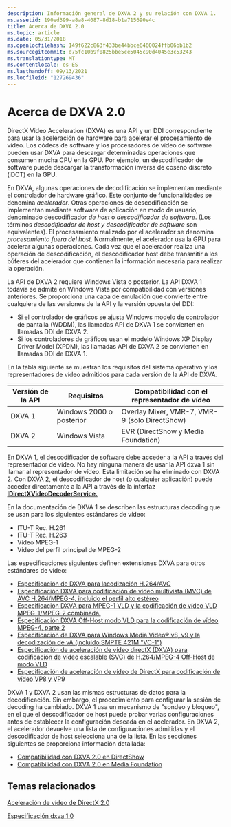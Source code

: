 ```yaml
---
description: Información general de DXVA 2 y su relación con DXVA 1.
ms.assetid: 190ed399-a8a8-4087-8d18-b1a715690e4c
title: Acerca de DXVA 2.0
ms.topic: article
ms.date: 05/31/2018
ms.openlocfilehash: 149f622c863f433be44bbce6460024ffb06bb1b2
ms.sourcegitcommit: d75fc10b9f0825bbe5ce5045c90d4045e3c53243
ms.translationtype: MT
ms.contentlocale: es-ES
ms.lasthandoff: 09/13/2021
ms.locfileid: "127269436"
---
```

# <a name="about-dxva-20"></a>Acerca de DXVA 2.0

DirectX Video Acceleration (DXVA) es una API y un DDI correspondiente para usar la aceleración de hardware para acelerar el procesamiento de vídeo. Los códecs de software y los procesadores de vídeo de software pueden usar DXVA para descargar determinadas operaciones que consumen mucha CPU en la GPU. Por ejemplo, un descodificador de software puede descargar la transformación inversa de coseno discreto (iDCT) en la GPU.

En DXVA, algunas operaciones de decodificación se implementan mediante el controlador de hardware gráfico. Este conjunto de funcionalidades se denomina *acelerador*. Otras operaciones de descodificación se implementan mediante software de aplicación en modo de usuario, denominado descodificador *de host* o *descodificador de software*. (Los términos *descodificador de* *host y descodificador de software* son equivalentes). El procesamiento realizado por el acelerador se denomina *procesamiento fuera del host.* Normalmente, el acelerador usa la GPU para acelerar algunas operaciones. Cada vez que el acelerador realiza una operación de descodificación, el descodificador host debe transmitir a los búferes del acelerador que contienen la información necesaria para realizar la operación.

La API de DXVA 2 requiere Windows Vista o posterior. La API DXVA 1 todavía se admite en Windows Vista por compatibilidad con versiones anteriores. Se proporciona una capa de emulación que convierte entre cualquiera de las versiones de la API y la versión opuesta del DDI:

-   Si el controlador de gráficos se ajusta Windows modelo de controlador de pantalla (WDDM), las llamadas API de DXVA 1 se convierten en llamadas DDI de DXVA 2.
-   Si los controladores de gráficos usan el modelo Windows XP Display Driver Model (XPDM), las llamadas API de DXVA 2 se convierten en llamadas DDI de DXVA 1.

En la tabla siguiente se muestran los requisitos del sistema operativo y los representadores de vídeo admitidos para cada versión de la API de DXVA.



| Versión de la API | Requisitos          | Compatibilidad con el representador de vídeo                        |
|-------------|-----------------------|-----------------------------------------------|
| DXVA 1      | Windows 2000 o posterior | Overlay Mixer, VMR-7, VMR-9 (solo DirectShow) |
| DXVA 2      | Windows Vista         | EVR (DirectShow y Media Foundation)         |



 

En DXVA 1, el descodificador de software debe acceder a la API a través del representador de vídeo. No hay ninguna manera de usar la API dxva 1 sin llamar al representador de vídeo. Esta limitación se ha eliminado con DXVA 2. Con DXVA 2, el descodificador de host (o cualquier aplicación) puede acceder directamente a la API a través de la interfaz [**IDirectXVideoDecoderService.**](/windows/win32/api/dxva2api/nn-dxva2api-idirectxvideodecoderservice)

En la documentación de DXVA 1 se describen las estructuras decoding que se usan para los siguientes estándares de vídeo:

-   ITU-T Rec. H.261
-   ITU-T Rec. H.263
-   Vídeo MPEG-1
-   Vídeo del perfil principal de MPEG-2

Las especificaciones siguientes definen extensiones DXVA para otros estándares de vídeo:

-   [Especificación de DXVA para lacodización H.264/AVC](https://www.microsoft.com/downloads/details.aspx?FamilyID=3d1c290b-310b-4ea2-bf76-714063a6d7a6&displaylang=en)
-   [Especificación DXVA para codificación de vídeo multivista (MVC) de AVC H.264/MPEG-4, incluido el perfil alto estéreo](https://www.microsoft.com/download/details.aspx?id=25200)
-   [Especificación DXVA para MPEG-1 VLD y la codificación de vídeo VLD MPEG-1/MPEG-2 combinada.](https://www.microsoft.com/download/details.aspx?id=9374)
-   [Especificación DXVA Off-Host modo VLD para la codificación de vídeo MPEG-4, parte 2](https://www.microsoft.com/download/details.aspx?id=21100)
-   [Especificación de DXVA para Windows Media Video® v8, v9 y la decodización de vA (incluido SMPTE 421M "VC-1")](https://www.microsoft.com/downloads/details.aspx?FamilyID=8792dfdb-8459-4cb7-adb4-fef30b609b31&displaylang=en)
-   [Especificación de aceleración de vídeo directX (DXVA) para codificación de vídeo escalable (SVC) de H.264/MPEG-4 Off-Host de modo VLD](https://www.microsoft.com/downloads/details.aspx?FamilyID=a38538b6-f52c-470b-94be-0cf7c28d46cc&displaylang=en)
-   [Especificación de aceleración de vídeo de DirectX para codificación de vídeo VP8 y VP9](https://www.microsoft.com/download/details.aspx?id=49188)

DXVA 1 y DXVA 2 usan las mismas estructuras de datos para la decodificación. Sin embargo, el procedimiento para configurar la sesión de decoding ha cambiado. DXVA 1 usa un mecanismo de "sondeo y bloqueo", en el que el descodificador de host puede probar varias configuraciones antes de establecer la configuración deseada en el acelerador. En DXVA 2, el acelerador devuelve una lista de configuraciones admitidas y el descodificador de host selecciona una de la lista. En las secciones siguientes se proporciona información detallada:

-   [Compatibilidad con DXVA 2.0 en DirectShow](supporting-dxva-2-0-in-directshow.md)
-   [Compatibilidad con DXVA 2.0 en Media Foundation](supporting-dxva-2-0-in-media-foundation.md)

## <a name="related-topics"></a>Temas relacionados

<dl> <dt>

[Aceleración de vídeo de DirectX 2.0](directx-video-acceleration-2-0.md)
</dt> <dt>

[Especificación dxva 1.0](/windows-hardware/drivers/display/directx-video-acceleration)
</dt> </dl>

 

 

